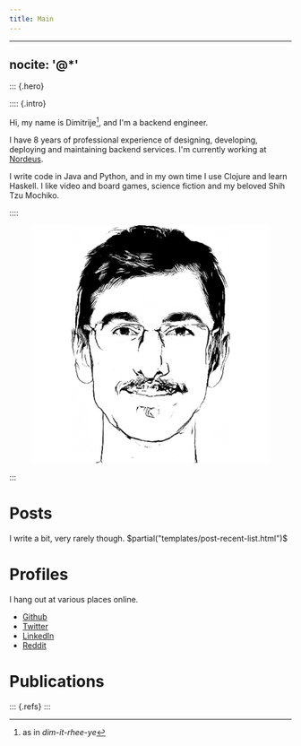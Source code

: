 ```yaml
---
title: Main
---
```

---
nocite: '@*'
---

::: {.hero}

:::: {.intro}

Hi, my name is Dimitrije[^1], and I'm a backend engineer.

I have 8 years of professional experience of designing, developing, deploying
and maintaining backend services. I'm currently working at [Nordeus](https://nordeus.com).

I write code in Java and Python, and in my own time I use Clojure and learn
Haskell. I like video and board games, science fiction and my beloved Shih Tzu
Mochiko.

::::

<figure><img src="/images/portrait.png" alt="Pencil drawing of my face"></figure>

:::

# Posts

I write a bit, very rarely though.
$partial("templates/post-recent-list.html")$

# Profiles

I hang out at various places online.

- [Github](https://github.com/dimitrijer)
- [Twitter](https://twitter.com/dradojevic)
- [LinkedIn](https://www.linkedin.com/in/dimitrijer/)
- [Reddit](https://www.reddit.com/user/dimitrijer89)

# Publications

::: {.refs}
:::

[^1]: as in _dim-it-rhee-ye_
